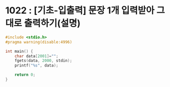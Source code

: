 # 1022 : [기초-입출력] 문장 1개 입력받아 그대로 출력하기(설명)

```c
#include <stdio.h>
#pragma warning(disable:4996)

int main() {
    char data[2001]="";
    fgets(data, 2000, stdin);
    printf("%s", data);

    return 0;
}
```